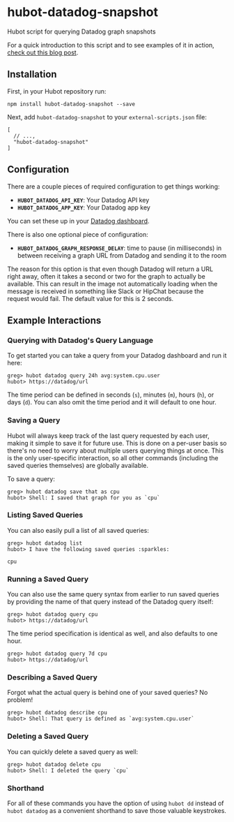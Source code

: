 # hubot-datadog-snapshot

Hubot script for querying Datadog graph snapshots

For a quick introduction to this script and to see examples of it in action, [check out this blog post](http://www.gregshackles.com/querying-datadog-graphs-from-hubot/).

## Installation

First, in your Hubot repository run:

`npm install hubot-datadog-snapshot --save`

Next, add `hubot-datadog-snapshot` to your `external-scripts.json` file:

```
[
  // ...,
  "hubot-datadog-snapshot"
]
```

## Configuration

There are a couple pieces of required configuration to get things working:

- **`HUBOT_DATADOG_API_KEY`**: Your Datadog API key
- **`HUBOT_DATADOG_APP_KEY`**: Your Datadog app key

You can set these up in your [Datadog dashboard](https://app.datadoghq.com/account/settings#api).

There is also one optional piece of configuration:

- **`HUBOT_DATADOG_GRAPH_RESPONSE_DELAY`**: time to pause (in milliseconds) in between receiving a graph URL from Datadog and sending it to the room

The reason for this option is that even though Datadog will return a URL right away, often it takes a second or two for the graph to actually be available. This can result in the image not automatically loading when the message is received in something like Slack or HipChat because the request would fail. The default value for this is 2 seconds.

## Example Interactions

### Querying with Datadog's Query Language

To get started you can take a query from your Datadog dashboard and run it here:

```
greg> hubot datadog query 24h avg:system.cpu.user
hubot> https://datadog/url
```

The time period can be defined in seconds (`s`), minutes (`m`), hours (`h`), or days (`d`). You can also omit the time period and it will default to one hour.

### Saving a Query

Hubot will always keep track of the last query requested by each user, making it simple to save it for future use. This is done on a per-user basis so there's no need to worry about multiple users querying things at once. This is the only user-specific interaction, so all other commands (including the saved queries themselves) are globally available.

To save a query:

```
greg> hubot datadog save that as cpu
hubot> Shell: I saved that graph for you as `cpu`
```

### Listing Saved Queries

You can also easily pull a list of all saved queries:

```
greg> hubot datadog list
hubot> I have the following saved queries :sparkles:

cpu
```

### Running a Saved Query

You can also use the same query syntax from earlier to run saved queries by providing the name of that query instead of the Datadog query itself:

```
greg> hubot datadog query cpu
hubot> https://datadog/url
```

The time period specification is identical as well, and also defaults to one hour.

```
greg> hubot datadog query 7d cpu
hubot> https://datadog/url
```

### Describing a Saved Query

Forgot what the actual query is behind one of your saved queries? No problem!

```
greg> hubot datadog describe cpu
hubot> Shell: That query is defined as `avg:system.cpu.user`
```

### Deleting a Saved Query

You can quickly delete a saved query as well:

```
greg> hubot datadog delete cpu
hubot> Shell: I deleted the query `cpu`
```

### Shorthand

For all of these commands you have the option of using `hubot dd` instead of `hubot datadog` as a convenient shorthand to save those valuable keystrokes.
